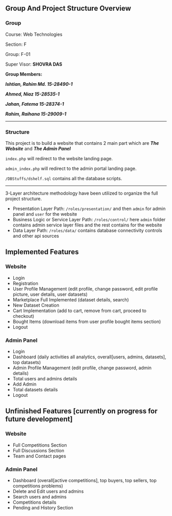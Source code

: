 ## Group And Project Structure Overview

### Group

Course: Web Technologies

Section: F

Group: F-01

Super Visor: **SHOVRA DAS**


**Group Members:**

***Ishtian, Rahim Md.		15-28490-1***

***Ahmed, Niaz			    15-28535-1***

***Jahan, Fatema			  15-28374-1***

***Rahim, Raihana			  15-29009-1***

---

### Structure

This project is to build a website that contains 2 main part which are ***The Website***
and ***The Admin Panel***

`index.php` will redirect to the website landing page.

`admin_index.php` will redirect to the admin portal landing page.

`/DBStuffs/dshelf.sql` contains all the database scripts.

---

3-Layer architecture methodology have been utilized to organize the full project structure.

* Presentation Layer Path: `/roles/presentation/` and then `admin` for admin panel and `user` for the website
* Business Logic or Service Layer Path: `/roles/control/` here `admin` folder contains admin service layer files
and the rest contains for the website
* Data Layer Path: `/roles/data/` contains database connectivity controls and other api sources

## Implemented Features

### Website

* Login
* Registration
* User Profile Management (edit profile, change password, edit profile picture, user details, user datasets)
* Marketplace Full Implemented (dataset details, search)
* New Dataset Creation
* Cart Implementation (add to cart, remove from cart, proceed to checkout)
* Bought Items (download items from user profile bought items section)
* Logout

### Admin Panel

* Login
* Dashboard (daily activities all analytics, overall[users, admins, datasets], top datasets)
* Admin Profile Management (edit profile, change password, admin details)
* Total users and admins details
* Add Admin
* Total datasets details
* Logout

## Unfinished Features [currently on progress for future development]

### Website

* Full Competitions Section
* Full Discussions Section
* Team and Contact pages

### Admin Panel

* Dashboard (overall[active competitions], top buyers, top sellers, top competitions problems)
* Delete and Edit users and admins
* Search users and admins
* Competitions details
* Pending and History Section
